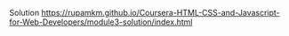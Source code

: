 Solution
https://rupamkm.github.io/Coursera-HTML-CSS-and-Javascript-for-Web-Developers/module3-solution/index.html
